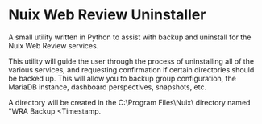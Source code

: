 # Nuix Web Review Uninstaller
A small utility written in Python to assist with backup and uninstall for the Nuix Web Review services. 

This utility will guide the user through the process of uninstalling all of the various services, and requesting confirmation if certain directories should be backed up. This will allow you to backup group configuration, the MariaDB instance, dashboard perspectives, snapshots, etc. 

A directory will be created in the C:\Program Files\Nuix\ directory named "WRA Backup <Timestamp. 
